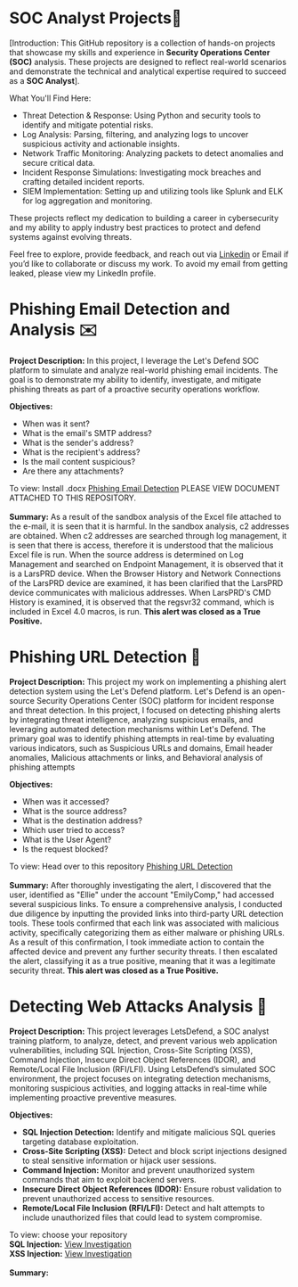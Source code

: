 # SOC Analyst Projects🔎

[Introduction: This GitHub repository is a collection of hands-on projects that showcase my skills and experience in <b>Security Operations Center (SOC)</b> analysis. These projects are designed to reflect real-world scenarios and demonstrate the technical and analytical expertise required to succeed as a <b>SOC Analyst</b>].

What You'll Find Here:
<div>
  <ul>
    <li>Threat Detection & Response: Using Python and security tools to identify and mitigate potential risks.</li>
    <li>Log Analysis: Parsing, filtering, and analyzing logs to uncover suspicious activity and actionable insights.</li>
    <li>Network Traffic Monitoring: Analyzing packets to detect anomalies and secure critical data.</li>
    <li>Incident Response Simulations: Investigating mock breaches and crafting detailed incident reports.</li>
    <li>SIEM Implementation: Setting up and utilizing tools like Splunk and ELK for log aggregation and monitoring.</li>
    </ul>
</div>

These projects reflect my dedication to building a career in cybersecurity and my ability to apply industry best practices to protect and defend systems against evolving threats.

Feel free to explore, provide feedback, and reach out via <a href="https://www.linkedin.com/in/bradley-vilsaint-414329267/">Linkedin</a> or Email if you’d like to collaborate or discuss my work. To avoid my email from getting leaked, please view my LinkedIn profile.
<br>
# Phishing Email Detection and Analysis ✉️
<b>Project Description:</b>
In this project, I leverage the Let's Defend SOC platform to simulate and analyze real-world phishing email incidents. The goal is to demonstrate my ability to identify, investigate, and mitigate phishing threats as part of a proactive security operations workflow.
<div>
  <b>Objectives:</b>
  <ul>
      <li>When was it sent?</li>
      <li>What is the email's SMTP address?</li>
      <li>What is the sender's address?</li>
      <li>What is the recipient's address?</li>
      <li>Is the mail content suspicious?</li> 
      <li>Are there any attachments?</li> 
  </ul>
  To view: Install .docx <b></b><a href="">Phishing Email Detection</a></b> PLEASE VIEW DOCUMENT ATTACHED TO THIS REPOSITORY. 
</div>
<br>
<b>Summary:</b> 
As a result of the sandbox analysis of the Excel file attached to the e-mail, it is seen that it is harmful. In the sandbox analysis, c2 addresses are obtained. When c2 addresses are searched through log management, it is seen that there is access, therefore it is understood that the malicious Excel file is run. When the source address is determined on Log Management and searched on Endpoint Management, it is observed that it is a LarsPRD device. When the Browser History and Network Connections of the LarsPRD device are examined, it has been clarified that the LarsPRD device communicates with malicious addresses. When LarsPRD's CMD History is examined, it is observed that the regsvr32 command, which is included in Excel 4.0 macros, is run. <b>This alert was closed as a True Positive.</b><br>

# Phishing URL Detection 🛜
<b>Project Description:</b>
This project my work on implementing a phishing alert detection system using the Let's Defend platform. Let's Defend is an open-source Security Operations Center (SOC) platform for incident response and threat detection. In this project, I focused on detecting phishing alerts by integrating threat intelligence, analyzing suspicious emails, and leveraging automated detection mechanisms within Let's Defend. The primary goal was to identify phishing attempts in real-time by evaluating various indicators, such as Suspicious URLs and domains, Email header anomalies, Malicious attachments or links, and Behavioral analysis of phishing attempts
<div>
  <b>Objectives:</b>
  <ul>
    <li>When was it accessed?</li>
    <li>What is the source address?</li>
    <li>What is the destination address?</li>
    <li>Which user tried to access?</li>
    <li>What is the User Agent?</li>
    <li>Is the request blocked?</li>
  </ul>
  To view: Head over to this repository <b></b><a href="https://github.com/BradVil21/LetsDefend-Phishing-Detection/tree/main">Phishing URL Detection</a></b>
</div>
<br>
<b>Summary:</b> 
After thoroughly investigating the alert, I discovered that the user, identified as "Ellie" under the account "EmilyComp," had accessed several suspicious links. To ensure a comprehensive analysis, I conducted due diligence by inputting the provided links into third-party URL detection tools. These tools confirmed that each link was associated with malicious activity, specifically categorizing them as either malware or phishing URLs. As a result of this confirmation, I took immediate action to contain the affected device and prevent any further security threats. I then escalated the alert, classifying it as a true positive, meaning that it was a legitimate security threat. <b>This alert was closed as a True Positive.</b><br>

# Detecting Web Attacks Analysis 💽
<b>Project Description:</b>
This project leverages LetsDefend, a SOC analyst training platform, to analyze, detect, and prevent various web application vulnerabilities, including SQL Injection, Cross-Site Scripting (XSS), Command Injection, Insecure Direct Object References (IDOR), and Remote/Local File Inclusion (RFI/LFI). Using LetsDefend’s simulated SOC environment, the project focuses on integrating detection mechanisms, monitoring suspicious activities, and logging attacks in real-time while implementing proactive preventive measures.
<div>
  <b>Objectives:</b>
  <ul>
    <li><b>SQL Injection Detection:</b> Identify and mitigate malicious SQL queries targeting database exploitation.</li>
    <li><b>Cross-Site Scripting (XSS):</b>  Detect and block script injections designed to steal sensitive information or hijack user sessions.</li>
    <li><b>Command Injection:</b>  Monitor and prevent unauthorized system commands that aim to exploit backend servers.</li>
    <li><b>Insecure Direct Object References (IDOR):</b>  Ensure robust validation to prevent unauthorized access to sensitive resources.</li>
    <li><b>Remote/Local File Inclusion (RFI/LFI):</b>  Detect and halt attempts to include unauthorized files that could lead to system compromise.</li>
  </ul>
  To view: choose your repository
  <br>
  <b>SQL Injection:</b> <a href="https://github.com/BradVil21/SQL-Injection">View Investigation</a>
  <br>
  <b>XSS Injection:</b> <a href="https://github.com/BradVil21/XSS-Injection">View Investigation</a>
</div>
<br>
  <b>Summary:</b> 
      




